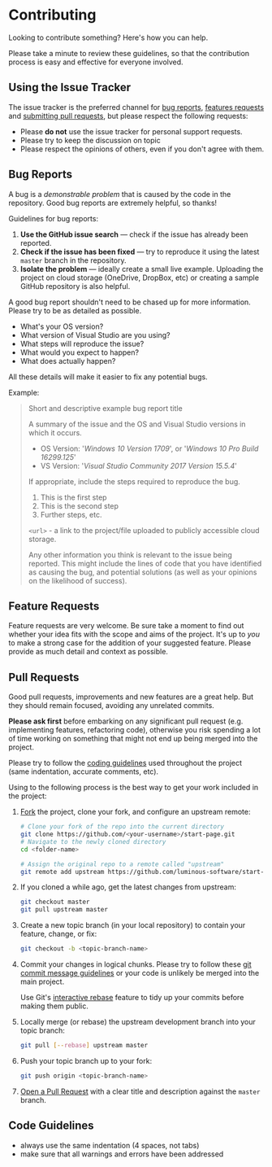 # Contributing
Looking to contribute something? Here's how you can help.

Please take a minute to review these guidelines, so that the contribution
process is easy and effective for everyone involved.

## Using the Issue Tracker

The issue tracker is the preferred channel for
[bug reports](#bug-reports),
[features requests](#feature-requests) and
[submitting pull requests](#pull-requests),
but please respect the following requests:
- Please **do not** use the issue tracker for personal support requests.
- Please try to keep the discussion on topic
- Please respect the opinions of others, even if you don't agree with them.

## Bug Reports
A bug is a _demonstrable problem_ that is caused by the code in the repository.
Good bug reports are extremely helpful, so thanks!

Guidelines for bug reports:

1. **Use the GitHub issue search** &mdash; check if the issue has already been
    reported.
2. **Check if the issue has been fixed** &mdash; try to reproduce it using the
    latest `master` branch in the repository.
3. **Isolate the problem** &mdash; ideally create a small live example.
    Uploading the project on cloud storage (OneDrive, DropBox, etc)
    or creating a sample GitHub repository is also helpful.

A good bug report shouldn't need to be chased up for more information.
Please try to be as detailed as possible.

- What's your OS version?
- What version of Visual Studio are you using?
- What steps will reproduce the issue?
- What would you expect to happen?
- What does actually happen?

All these details will make it easier to fix any potential bugs.

Example:
> Short and descriptive example bug report title
>
> A summary of the issue and the OS and Visual Studio versions in which it occurs.
>
> - OS Version: '_Windows 10 Version 1709_', or '_Windows 10 Pro Build 16299.125_'
> - VS Version: '_Visual Studio Community 2017 Version 15.5.4_'
>
> If appropriate, include the steps required to reproduce the bug.
>
> 1. This is the first step
> 2. This is the second step
> 3. Further steps, etc.
>
> `<url>` - a link to the project/file uploaded to publicly accessible cloud storage.
>
> Any other information you think is relevant to the issue being reported.
> This might include the lines of code that you have identified as causing the bug,
> and potential solutions (as well as your opinions on the likelihood of success).

## Feature Requests

Feature requests are very welcome. Be sure take a moment to find out whether your idea
fits with the scope and aims of the project.
It's up to *you* to make a strong case for the addition of your suggested feature.
Please provide as much detail and context as possible.

## Pull Requests
Good pull requests, improvements and new features are a great help.
But they should remain focused, avoiding any unrelated commits.

**Please ask first** before embarking on any significant pull request (e.g.
implementing features, refactoring code), otherwise you risk spending a lot of time
working on something that might not end up being merged into the project.

Please try to follow the [coding guidelines](#code-guidelines) used throughout the
project (same indentation, accurate comments, etc).

Using to the following process is the best way to get your work included in the project:

1. [Fork](http://help.github.com/fork-a-repo/) the project, clone your fork,
    and configure an upstream remote:

    ```bash
    # Clone your fork of the repo into the current directory
    git clone https://github.com/<your-username>/start-page.git
    # Navigate to the newly cloned directory
    cd <folder-name>

    # Assign the original repo to a remote called "upstream"
    git remote add upstream https://github.com/luminous-software/start-page.git
    ```

2. If you cloned a while ago, get the latest changes from upstream:

    ```bash
    git checkout master
    git pull upstream master
    ```

3. Create a new topic branch (in your local repository) to
    contain your feature, change, or fix:

    ```bash
    git checkout -b <topic-branch-name>
    ```

4. Commit your changes in logical chunks. Please try to follow these
    [git commit message guidelines][git-commit-message-guidelines]
    or your code is unlikely be merged into the main project.

    Use Git's [interactive rebase][git-interactive-rebase] feature
    to tidy up your commits before making them public.

    [git-commit-message-guidelines]: http://tbaggery.com/2008/04/19/a-note-about-git-commit-messages.html
    [git-interactive-rebase]: https://help.github.com/articles/interactive-rebase

5. Locally merge (or rebase) the upstream development branch into your topic branch:

    ```bash
    git pull [--rebase] upstream master
    ```

6. Push your topic branch up to your fork:

    ```bash
    git push origin <topic-branch-name>
    ```

7. [Open a Pull Request][github-pull-request-help] with a clear title and description
    against the `master` branch.

    [github-pull-request-help]: https://help.github.com/articles/using-pull-requests

## Code Guidelines

- always use the same indentation (4 spaces, not tabs)
- make sure that all warnings and errors have been addressed
